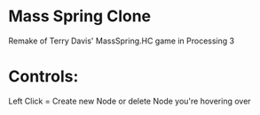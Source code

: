 # Mass Spring Clone
Remake of Terry Davis' MassSpring.HC game in Processing 3

# Controls:
Left Click = Create new Node or delete Node you're hovering over
